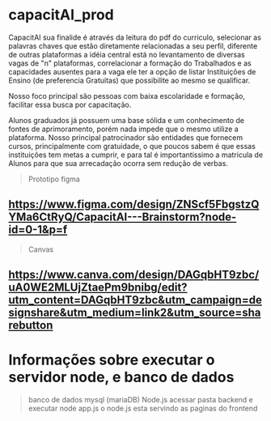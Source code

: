 # capacitAI_prod

CapacitAI sua finalide é através da leitura do pdf do curriculo, selecionar as palavras chaves que estão diretamente relacionadas a seu perfil, diferente de outras plataformas a idéia central está no levantamento de diversas vagas de "n" plataformas, correlacionar a formação do Trabalhados e as capacidades ausentes para a vaga ele ter a opção de listar Instituições de Ensino (de preferencia Gratuitas) que possibilite ao mesmo se qualificar.

Nosso foco principal são pessoas com baixa escolaridade e formação, facilitar essa busca por capacitação.

Alunos graduados já possuem uma base sólida e um conhecimento de fontes de aprimoramento, porém nada impede que o mesmo utilize a plataforma.
Nosso principal patrocinador são entidades que fornecem cursos, principalmente com gratuidade, o que poucos sabem é que essas instituições tem metas a cumprir, e para tal é importantissimo a matricula de Alunos para que sua arrecadação ocorra sem redução de verbas.


>Prototipo figma

## https://www.figma.com/design/ZNScf5FbgstzQYMa6CtRyQ/CapacitAI---Brainstorm?node-id=0-1&p=f
>Canvas

## https://www.canva.com/design/DAGqbHT9zbc/uA0WE2MLUjZtaePm9bnibg/edit?utm_content=DAGqbHT9zbc&utm_campaign=designshare&utm_medium=link2&utm_source=sharebutton

# Informações sobre executar o servidor node, e banco de dados 
> banco de dados mysql (mariaDB)
> Node.js
> acessar pasta backend e executar node app.js
> o node.js esta servindo as paginas do frontend
